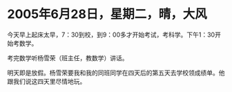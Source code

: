 # 2005年6月28日，星期二，晴，大风
今天早上起床太早，7：30到校，到9：00多才开始考试，考科学。下午1：30开始考数学。

考完数学听杨雪荣（班主任，教数学）讲话。

明天即是放假。杨雪荣要我和我的同班同学在四天后的第五天去学校领成绩单。他跟我们说这四天里尽情地玩。

